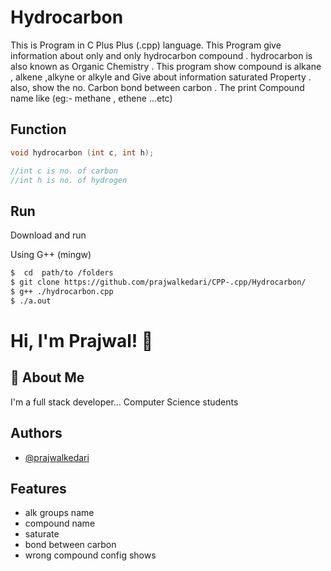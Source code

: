 # Hydrocarbon 

This is Program in C Plus Plus (.cpp) language. This Program give information about only and only  hydrocarbon compound . hydrocarbon is also known as Organic Chemistry . This program show   compound is alkane , alkene ,alkyne or alkyle and Give about information saturated Property . also, show  the no. Carbon  bond between carbon . The print Compound name  like (eg:- methane , ethene ...etc) 

## Function 

```cpp
void hydrocarbon (int c, int h);

//int c is no. of carbon
//int h is no. of hydrogen
```

## Run 

Download and run

Using G++ (mingw)

``` bash
$  cd  path/to /folders
$ git clone https://github.com/prajwalkedari/CPP-.cpp/Hydrocarbon/
$ g++ ./hydrocarbon.cpp
$ ./a.out
```

# Hi, I'm Prajwal! 👋

## 🚀 About Me
I'm a full stack developer...
Computer Science students

## Authors

- [@prajwalkedari](https://www.github.com/prajwalkedari)

## Features

- alk groups name
- compound name 
- saturate
- bond between carbon
- wrong compound config shows


